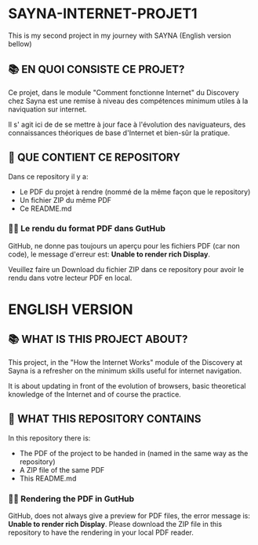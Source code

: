 # SAYNA-INTERNET-PROJET1

This is my second project in my journey with SAYNA (English version bellow)

## 📚 EN QUOI CONSISTE CE PROJET?

Ce projet, dans le module "Comment fonctionne Internet" du Discovery chez Sayna est une remise à niveau des compétences minimum utiles à la naviquation sur internet.

Il s' agit ici de de se mettre à jour face à l'évolution des naviguateurs, des connaissances théoriques de base d'Internet et bien-sûr la pratique.

## 📒 QUE CONTIENT CE REPOSITORY

Dans ce repository il y a: 
- Le PDF du projet à rendre (nommé de la même façon que le repository)
- Un fichier ZIP du même PDF
- Ce README.md

### 🙋‍♂️ Le rendu du format PDF dans GutHub

GitHub, ne donne pas toujours un aperçu pour les fichiers PDF (car non code), le message d'erreur est: **Unable to render rich Display**. 

Veuillez faire un Download du fichier ZIP dans ce repository pour avoir le rendu dans votre lecteur PDF en local.

# ENGLISH VERSION

## 📚 WHAT IS THIS PROJECT ABOUT?

This project, in the "How the Internet Works" module of the Discovery at Sayna is a refresher on the minimum skills useful for internet navigation.

It is about updating in front of the evolution of browsers, basic theoretical knowledge of the Internet and of course the practice.

## 📒 WHAT THIS REPOSITORY CONTAINS

In this repository there is: 
- The PDF of the project to be handed in (named in the same way as the repository)
- A ZIP file of the same PDF
- This README.md

### 🙋‍♂️ Rendering the PDF in GutHub

GitHub, does not always give a preview for PDF files, the error message is: **Unable to render rich Display**.  Please download the ZIP file in this repository to have the rendering in your local PDF reader.

